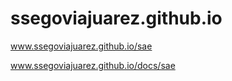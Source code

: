 # ssegoviajuarez.github.io


www.ssegoviajuarez.github.io/sae


www.ssegoviajuarez.github.io/docs/sae
